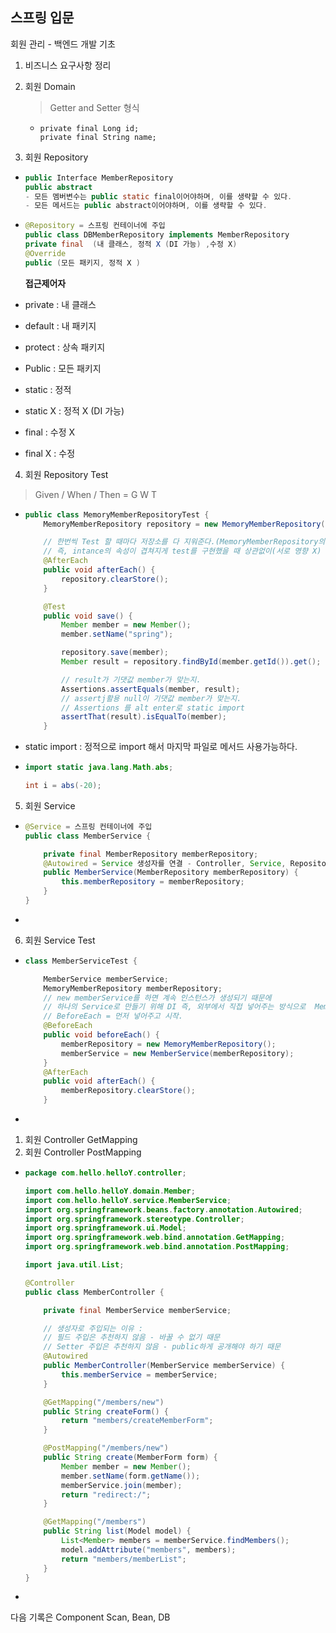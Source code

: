 ## 스프링 입문

회원 관리 - 백엔드 개발 기초

1. 비즈니스 요구사항 정리 

2. 회원 Domain

   > Getter and Setter 형식

   * ```
     private final Long id;
     private final String name;
     ```

3. 회원 Repository 

* ```java
  public Interface MemberRepository
  public abstract 
  - 모든 멤버변수는 public static final이어야하며, 이를 생략할 수 있다.
  - 모든 메서드는 public abstract이어야하며, 이를 생략할 수 있다.
  ```

* ```java
  @Repository = 스프링 컨테이너에 주입
  public class DBMemberRepository implements MemberRepository
  private final  (내 클래스, 정적 X (DI 가능) ,수정 X)
  @Override
  public (모든 패키지, 정적 X )
  ```

  **접근제어자**

* private : 내 클래스 
* default : 내 패키지 
* protect :  상속 패키지 
* Public : 모든 패키지
* static : 정적
* static X : 정적 X (DI 가능)
* final : 수정 X
* final X : 수정

4. 회원 Repository Test 

> Given / When / Then  = G W T

* ```java
  public class MemoryMemberRepositoryTest {
      MemoryMemberRepository repository = new MemoryMemberRepository();
  
      // 한번씩 Test 할 때마다 저장소를 다 지워준다.(MemoryMemberRepository의 clear)
      // 즉, intance의 속성이 겹쳐지게 test를 구현했을 때 상관없이(서로 영향 X) Test가능.
      @AfterEach
      public void afterEach() {
          repository.clearStore();
      }
  
      @Test
      public void save() {
          Member member = new Member();
          member.setName("spring");
  
          repository.save(member);
          Member result = repository.findById(member.getId()).get();
  
          // result가 기댓값 member가 맞는지.
          Assertions.assertEquals(member, result);
          // assertj활용 null이 기댓값 member가 맞는지. 
          // Assertions 를 alt enter로 static import
          assertThat(result).isEqualTo(member);
      }
  
  ```

* static import : 정적으로 import 해서 마지막 파일로 메서드 사용가능하다.

* ```java
  import static java.lang.Math.abs;
  
  int i = abs(-20);
  ```

  

5. 회원 Service 

* ```java
  @Service = 스프링 컨테이너에 주입
  public class MemberService {
  
      private final MemberRepository memberRepository;
      @Autowired = Service 생성자를 연결 - Controller, Service, Repository
      public MemberService(MemberRepository memberRepository) {
          this.memberRepository = memberRepository;
      }
  }
  
  ```

* 

6. 회원 Service Test

* ```java
  class MemberServiceTest {
  
      MemberService memberService;
      MemoryMemberRepository memberRepository;
      // new memberService를 하면 계속 인스턴스가 생성되기 때문에
      // 하나의 Service로 만들기 위해 DI 즉, 외부에서 직접 넣어주는 방식으로  MemberService를 수정하였다. this.repo
      // BeforeEach = 먼저 넣어주고 시작.
      @BeforeEach
      public void beforeEach() {
          memberRepository = new MemoryMemberRepository();
          memberService = new MemberService(memberRepository);
      }
      @AfterEach
      public void afterEach() {
          memberRepository.clearStore();
      }
  
  ```

* 

1. 회원 Controller GetMapping
2. 회원 Controller PostMapping

* ```java
  package com.hello.helloY.controller;
  
  import com.hello.helloY.domain.Member;
  import com.hello.helloY.service.MemberService;
  import org.springframework.beans.factory.annotation.Autowired;
  import org.springframework.stereotype.Controller;
  import org.springframework.ui.Model;
  import org.springframework.web.bind.annotation.GetMapping;
  import org.springframework.web.bind.annotation.PostMapping;
  
  import java.util.List;
  
  @Controller
  public class MemberController {
  
      private final MemberService memberService;
  
      // 생성자로 주입되는 이유 :
      // 필드 주입은 추천하지 않음 - 바꿀 수 없기 때문
      // Setter 주입은 추천하지 않음 - public하게 공개해야 하기 때문
      @Autowired
      public MemberController(MemberService memberService) {
          this.memberService = memberService;
      }
  
      @GetMapping("/members/new")
      public String createForm() {
          return "members/createMemberForm";
      }
  
      @PostMapping("/members/new")
      public String create(MemberForm form) {
          Member member = new Member();
          member.setName(form.getName());
          memberService.join(member);
          return "redirect:/";
      }
  
      @GetMapping("/members")
      public String list(Model model) {
          List<Member> members = memberService.findMembers();
          model.addAttribute("members", members);
          return "members/memberList";
      }
  }
  
  ```

* 

다음 기록은  Component Scan, Bean, DB